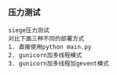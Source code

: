 ### 压力测试
```
siege压力测试
对比下面三种不同的部署方式
1. 直接使用python main.py
2. gunicorn加多线程模式
3. gunicorn加多线程加gevent模式
```
